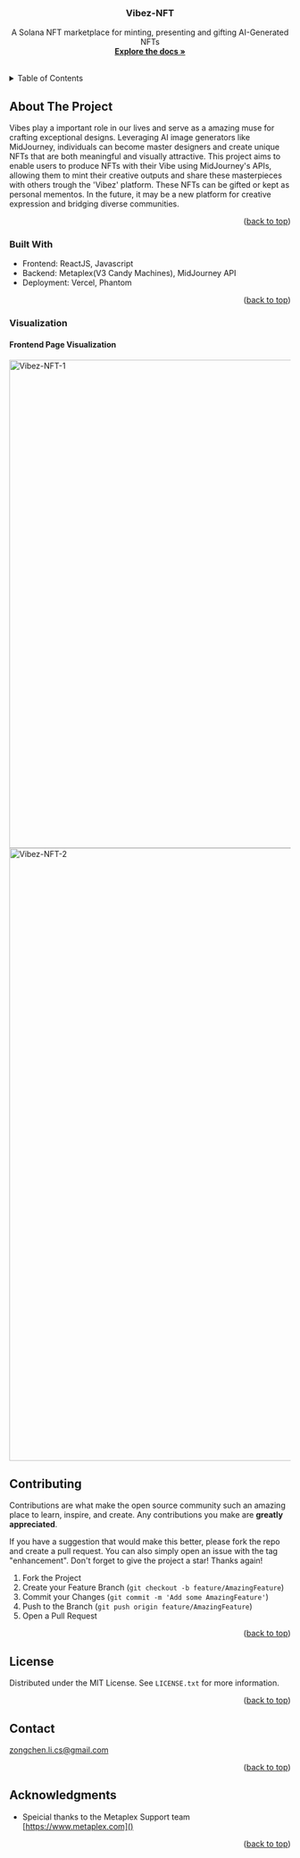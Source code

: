 <!-- PROJECT LOGO -->
<br />
<div align="center">


<h3 align="center">Vibez-NFT</h3>

  <p align="center">
    A Solana NFT marketplace for minting, presenting and gifting AI-Generated NFTs
    <br />
    <a href="https://github.com/github_username/repo_name"><strong>Explore the docs »</strong></a>
    <br />
    <br />
  </p>
</div>



<!-- TABLE OF CONTENTS -->
<details>
  <summary>Table of Contents</summary>
  <ol>
    <li>
      <a href="#about-the-project">About The Project</a>
      <ul>
        <li><a href="#built-with">Built With</a></li>
      </ul>
    </li>
    <li>
      <a href="#getting-started">Getting Started</a>
      <ul>
        <li><a href="#prerequisites">Prerequisites</a></li>
        <li><a href="#installation">Installation</a></li>
      </ul>
    </li>
    <li><a href="#usage">Usage</a></li>
    <li><a href="#roadmap">Roadmap</a></li>
    <li><a href="#contributing">Contributing</a></li>
    <li><a href="#license">License</a></li>
    <li><a href="#contact">Contact</a></li>
    <li><a href="#acknowledgments">Acknowledgments</a></li>
  </ol>
</details>



<!-- ABOUT THE PROJECT -->
## About The Project

Vibes play a important role in our lives and serve as a amazing muse for crafting exceptional designs. 
Leveraging AI image generators like MidJourney, individuals can become master designers and create unique NFTs that are both meaningful and visually attractive. 
This project aims to enable users to produce NFTs with their Vibe using MidJourney's APIs, allowing them to mint their creative outputs and share these masterpieces with others trough the 'Vibez' platform. 
These NFTs can be gifted or kept as personal mementos. In the future, it may be a new platform for creative expression and bridging diverse communities.

<p align="right">(<a href="#readme-top">back to top</a>)</p>



### Built With

* Frontend: ReactJS, Javascript
* Backend: Metaplex(V3 Candy Machines), MidJourney API
* Deployment: Vercel, Phantom
<p align="right">(<a href="#readme-top">back to top</a>)</p>



### Visualization


#### Frontend Page Visualization

<img width="874" alt="Vibez-NFT-1" src="https://github.com/FrankLi123/Vibez-NFT/assets/75002277/39d0972d-790f-42eb-898d-ecbea6901118">
<img width="1097" alt="Vibez-NFT-2" src="https://github.com/FrankLi123/Vibez-NFT/assets/75002277/4f4c4c1d-a3a1-43d1-8674-e3cfbdedb787">


<!-- CONTRIBUTING -->
## Contributing

Contributions are what make the open source community such an amazing place to learn, inspire, and create. Any contributions you make are **greatly appreciated**.

If you have a suggestion that would make this better, please fork the repo and create a pull request. You can also simply open an issue with the tag "enhancement".
Don't forget to give the project a star! Thanks again!

1. Fork the Project
2. Create your Feature Branch (`git checkout -b feature/AmazingFeature`)
3. Commit your Changes (`git commit -m 'Add some AmazingFeature'`)
4. Push to the Branch (`git push origin feature/AmazingFeature`)
5. Open a Pull Request

<p align="right">(<a href="#readme-top">back to top</a>)</p>


<!-- LICENSE -->
## License
Distributed under the MIT License. See `LICENSE.txt` for more information.
<p align="right">(<a href="#readme-top">back to top</a>)</p>



<!-- CONTACT -->
## Contact
zongchen.li.cs@gmail.com
<p align="right">(<a href="#readme-top">back to top</a>)</p>



<!-- ACKNOWLEDGMENTS -->
## Acknowledgments
* Speicial thanks to the Metaplex Support team [https://www.metaplex.com]()

<p align="right">(<a href="#readme-top">back to top</a>)</p>

